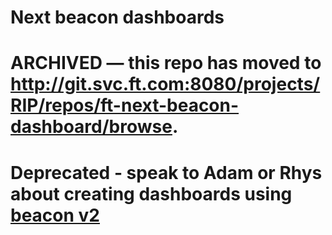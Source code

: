 # Next beacon dashboards

# ARCHIVED — this repo has moved to http://git.svc.ft.com:8080/projects/RIP/repos/ft-next-beacon-dashboard/browse.

# Deprecated - speak to Adam or Rhys about creating dashboards using [beacon v2](https://github.com/Financial-Times/next-beacon-v2)

